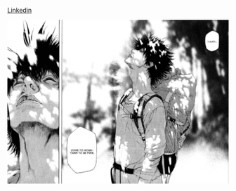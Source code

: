 [Linkedin](https://www.linkedin.com/in/renecaceresdeveloper/)

<img align="center" alt="Rene Caceres" src="./img/background.jpg" width="750"/>
